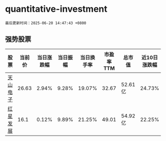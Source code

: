 # quantitative-investment

`最后更新时间：2025-06-20 14:47:43 +0800`

## 强势股票

|股票|当前价|当日涨跌幅|当日振幅|当日换手率|市盈率TTM|总市值|近10日涨跌幅|
|----|----|----|----|----|----|----|----|
|[天山电子](https://xueqiu.com/S/SZ301379)|26.63|2.94%|9.28%|19.07%|32.67|52.61亿|24.73%|
|[红星发展](https://xueqiu.com/S/SH600367)|16.1|0.12%|9.89%|21.25%|49.01|54.92亿|22.25%|
